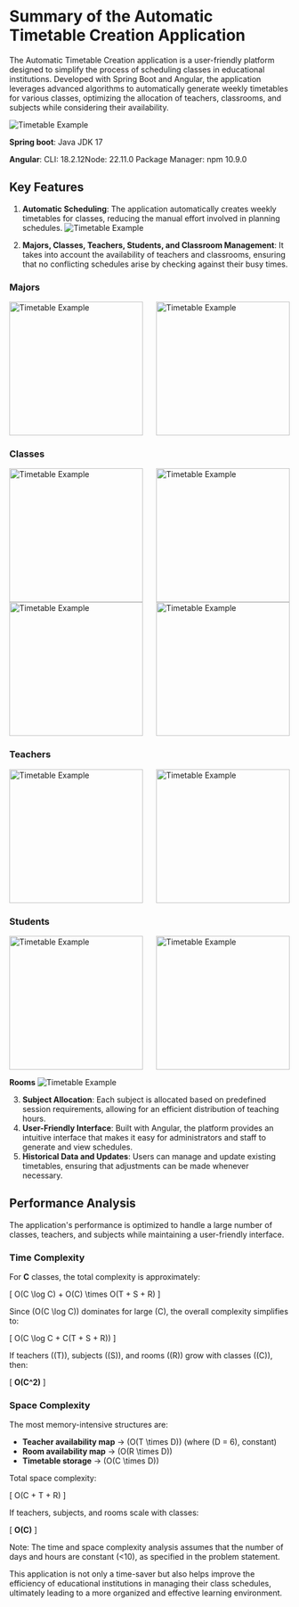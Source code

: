 # Summary of the Automatic Timetable Creation Application

The Automatic Timetable Creation application is a user-friendly platform designed to simplify the process of scheduling classes in educational institutions. Developed with Spring Boot and Angular, the application leverages advanced algorithms to automatically generate weekly timetables for various classes, optimizing the allocation of teachers, classrooms, and subjects while considering their availability.


![Timetable Example](https://github.com/tayeblagha/public-Images/blob/main/0.png?raw=true)


**Spring boot**: Java JDK 17


**Angular**: CLI: 18.2.12Node: 22.11.0 Package Manager: npm 10.9.0  

## Key Features

1. **Automatic Scheduling**: The application automatically creates weekly timetables for classes, reducing the manual effort involved in planning schedules.
![Timetable Example](https://github.com/tayeblagha/public-Images/blob/main/1.png?raw=true)

2. **Majors, Classes, Teachers, Students, and Classroom Management**: It takes into account the availability of teachers and classrooms, ensuring that no conflicting schedules arise by checking against their busy times.

### Majors
<div style="display: flex; justify-content: space-between; flex-wrap: wrap;">
  <img src="https://github.com/tayeblagha/public-Images/blob/main/2.png?raw=true" alt="Timetable Example" style="width: 300 px; height: 240px;">
  <img src="https://github.com/tayeblagha/public-Images/blob/main/3.png?raw=true" alt="Timetable Example" style="width: 300 px; height: 240px;">
</div>

### Classes
<div style="display: flex; justify-content: space-between; flex-wrap: wrap;">
  <img src="https://github.com/tayeblagha/public-Images/blob/main/4.png?raw=true" alt="Timetable Example" style="width: 300 px; height: 240px;">
  <img src="https://github.com/tayeblagha/public-Images/blob/main/5.png?raw=true" alt="Timetable Example" style="width: 300 px; height: 240px;">
  <img src="https://github.com/tayeblagha/public-Images/blob/main/6.png?raw=true" alt="Timetable Example" style="width: 300 px; height: 240px;">
  <img src="https://github.com/tayeblagha/public-Images/blob/main/7.png?raw=true" alt="Timetable Example" style="width: 300 px; height: 240px;">
</div>

### Teachers
<div style="display: flex; justify-content: space-between; flex-wrap: wrap;">
  <img src="https://github.com/tayeblagha/public-Images/blob/main/8.png?raw=true" alt="Timetable Example" style="width: 300 px; height: 240px;">
  <img src="https://github.com/tayeblagha/public-Images/blob/main/9.png?raw=true" alt="Timetable Example" style="width: 300 px; height: 240px;">
</div>

### Students
<div style="display: flex; justify-content: space-between; flex-wrap: wrap;">
  <img src="https://github.com/tayeblagha/public-Images/blob/main/10.png?raw=true" alt="Timetable Example" style="width: 300 px; height: 240px;">
  <img src="https://github.com/tayeblagha/public-Images/blob/main/11.png?raw=true" alt="Timetable Example" style="width: 300 px; height: 240px;">
</div>


**Rooms**
![Timetable Example](https://github.com/tayeblagha/public-Images/blob/main/12.png?raw=true)

3. **Subject Allocation**: Each subject is allocated based on predefined session requirements, allowing for an efficient distribution of teaching hours.
4. **User-Friendly Interface**: Built with Angular, the platform provides an intuitive interface that makes it easy for administrators and staff to generate and view schedules.
5. **Historical Data and Updates**: Users can manage and update existing timetables, ensuring that adjustments can be made whenever necessary.

## Performance Analysis

The application's performance is optimized to handle a large number of classes, teachers, and subjects while maintaining a user-friendly interface.

### Time Complexity
For **C** classes, the total complexity is approximately:

\[
O(C \log C) + O(C) \times O(T + S + R)
\]

Since \(O(C \log C)\) dominates for large \(C\), the overall complexity simplifies to:

\[
O(C \log C + C(T + S + R))
\]

If teachers (\(T\)), subjects (\(S\)), and rooms (\(R\)) grow with classes (\(C\)), then:

\[
**O(C^2)**
\]

### Space Complexity
The most memory-intensive structures are:

- **Teacher availability map** → \(O(T \times D)\) (where \(D = 6\), constant)
- **Room availability map** → \(O(R \times D)\)
- **Timetable storage** → \(O(C \times D)\)

Total space complexity:

\[
O(C + T + R)
\]

If teachers, subjects, and rooms scale with classes:

\[
**O(C)**
\]

Note: The time and space complexity analysis assumes that the number of days and hours are constant (<10), as specified in the problem statement.

This application is not only a time-saver but also helps improve the efficiency of educational institutions in managing their class schedules, ultimately leading to a more organized and effective learning environment.
